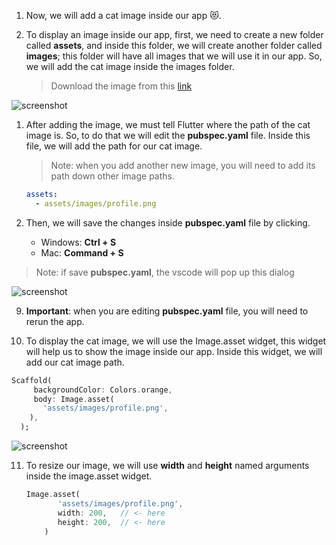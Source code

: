 1. Now, we will add a cat image inside our app 😻.

2. To display an image inside our app, first, we need to create a new folder called **assets**, and inside this folder, we will create another folder called **images**; this folder will have all images that we will use it in our app. So, we will add the cat image inside the images folder.

   > Download the image from this [link](https://raw.githubusercontent.com/Northwest-content/flutter_profile_page_app/main/assets/images/profile.png?token=AFZTMZMPTZSYHKF6DP5JOK3AVY5JY)

![screenshot](https://lh3.googleusercontent.com/q9z8pe0FK5HetzPBcSQfPC82p4DqgT2oQkpiapuLsz88XMTmBH_f0fX8arjJ8E7ChEzEStoS9hme-i6U4NoMGLvx5Lrunl-2fgIb6fYBv8Ds1hnlAnWk5rpJX1fr-OzvphlML1Pf)

1. After adding the image, we must tell Flutter where the path of the cat image is. So, to do that we will edit the **pubspec.yaml** file. Inside this file, we will add the path for our cat image.

   > Note: when you add another new image, you will need to add its path down other image paths.

   ```yaml
   assets:
     - assets/images/profile.png
   ```

2. Then, we will save the changes inside **pubspec.yaml** file by clicking.
   - Windows: **Ctrl + S**
   - Mac: **Command + S**

> Note: if save **pubspec.yaml**, the vscode will pop up this dialog

![screenshot](https://lh5.googleusercontent.com/279IAwnenB5NeEEXtFDFdHocHr_EGSds8cEP7Tg95gPqXKTYQ14O0Kw_bUHDmUXci4alRV-HmXHH4IcThXy-6aaFRCZI4Tulbv0bzPultstu4x76RfaFuoUM4SUVNUHFcXz7oX_K)

9. **Important**: when you are editing **pubspec.yaml** file, you will need to rerun the app.

10. To display the cat image, we will use the Image.asset widget, this widget will help us to show the image inside our app. Inside this widget, we will add our cat image path.

```dart
Scaffold(
     backgroundColor: Colors.orange,
     body: Image.asset(
       'assets/images/profile.png',
    ),
  );
```

![screenshot](https://lh3.googleusercontent.com/8YTTYo04fZZA-yzSqj_axwZ2nlinSXjtGGdY6MoALcLZROdwWxbzU_zPzzK-wKWGSzBHwnPkAU25403KhFaDhExgVlfevfP-stNvT9QBOdcn6OwnXZZUCmN6DO7gfjPRQDXFcp4x)

11. To resize our image, we will use **width** and **height** named arguments inside the image.asset widget.

    ```dart
    Image.asset(
           'assets/images/profile.png',
           width: 200,   // <- here
           height: 200,  // <- here
        )
    ```
